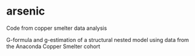 # arsenic
Code from copper smelter data analysis

G-formula and g-estimation of a structural nested model using data from the Anaconda Copper Smelter cohort
